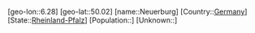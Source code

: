 ﻿---
location: [50.02,6.28]
type: City
tags:
- geo/City


SpocWebEntityId: 32817
isDeleted: false
confidential: public

---
[geo-lon::6.28]
[geo-lat::50.02]
[name::Neuerburg]
[Country::[Germany](geo/Continent/Europe/Germany.md)]
[State::[Rheinland-Pfalz](geo/Continent/Europe/Germany/Rheinland-Pfalz.md)]
[Population::]
[Unknown::]

